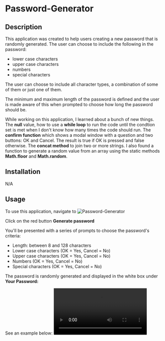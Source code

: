# Password-Generator

## Description
This application was created to help users creating a new password that is randomly generated. 
The user can choose to include the following in the password:
- lower case characters
- upper case characters 
- numbers 
- special characters

The user can choose to include all character types, a combination of some of them or just one of them.

The minimum and maximum length of the password is defined and the user is made aware of this when prompted to choose how long the password should be.

While working on this application, I learned about a bunch of new things. The **null** value, how to use a **while loop** to run the code until the condtion set is met when I don't know how many times the code should run. The **confirm function** which shows a modal window with a question and two buttons: OK and Cancel. The result is true if OK is pressed and false otherwise. The **concat method** to join two or more strings. I also found a function to generate a random value from an array using the static methods **Math.floor** and **Math.random**.

## Installation 
N/A

## Usage
To use this application, navigate to ![Password-Generator]()

Click on the red button **Generate password**

You'll be presented with a series of prompts to choose the password's criteria:
- Length: between 8 and 128 characters
- Lower case characters (OK = Yes, Cancel = No)
- Upper case characters (OK = Yes, Cancel = No)
- Numbers (OK = Yes, Cancel = No)
- Special characters (OK = Yes, Cancel = No)

The password is randomly generated and displayed in the white box under **Your Password:**

See an example below:
![alt Password generator example](assets/images/Password-Generator-Usage.mp4)